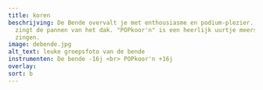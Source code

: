 ```yaml
---
title: koren
beschrijving: De Bende overvalt je met enthousiasme en podium-plezier. "The Gang"
  zingt de pannen van het dak. "POPkoor'n" is een heerlijk uurtje meerstemmige popnummers
  zingen.
image: debende.jpg
alt_text: leuke groepsfoto van de bende
instrumenten: De bende -16j <br> POPkoor'n +16j
overlay:
sort: b
---
```


